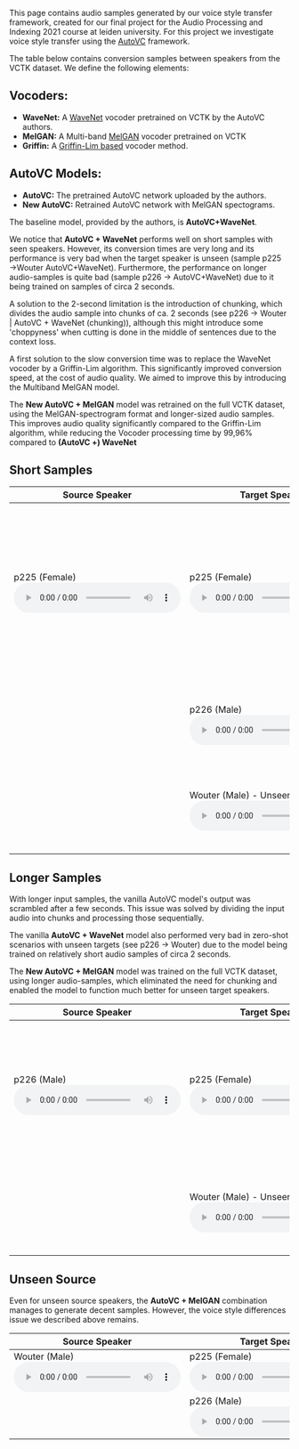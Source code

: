 This page contains audio samples generated by our voice style transfer framework, created for our final project for the Audio Processing and Indexing 2021 course at leiden university. For this project we investigate voice style transfer using the [AutoVC](https://github.com/auspicious3000/autovc) framework.

The table below contains conversion samples between speakers from the VCTK dataset. We define the following elements:

## Vocoders:
* **WaveNet:** A [WaveNet](https://github.com/r9y9/wavenet_vocoder) vocoder pretrained on VCTK by the AutoVC authors.
* **MelGAN:** A Multi-band [MelGAN](https://github.com/kan-bayashi/ParallelWaveGAN) vocoder pretrained on VCTK
* **Griffin:** A [Griffin-Lim based](https://librosa.org/doc/main/generated/librosa.griffinlim.html) vocoder method.

## AutoVC Models:
* **AutoVC:** The pretrained AutoVC network uploaded by the authors.
* **New AutoVC:** Retrained AutoVC network with MelGAN spectograms.

The baseline model, provided by the authors, is **AutoVC+WaveNet**. 

<style>
	.alignright {
		text-align: right;
		float:right;
	}
</style>

We notice that **AutoVC + WaveNet** performs well on short samples with seen speakers. However, its conversion times are very long and its performance is very bad when the target speaker is unseen (sample p225 &rarr;Wouter AutoVC+WaveNet). Furthermore, the performance on longer audio-samples is quite bad (sample p226 &rarr; AutoVC+WaveNet) due to it being trained on samples of circa 2 seconds.

A solution to the 2-second limitation is the introduction of chunking, which divides the audio sample into chunks of ca. 2 seconds (see p226 &rarr; Wouter | AutoVC + WaveNet (chunking)), although this might introduce some 'choppyness' when cutting is done in the middle of sentences due to the context loss.

A first solution to the slow conversion time was to replace the WaveNet vocoder by a Griffin-Lim algorithm. This significantly improved conversion speed, at the cost of audio quality. We aimed to improve this by introducing the Multiband MelGAN model. 

The **New AutoVC + MelGAN** model was retrained on the full VCTK dataset, using the MelGAN-spectrogram format and longer-sized audio samples. This improves audio quality significantly compared to the Griffin-Lim algorithm, while reducing the Vocoder processing time by 99,96% compared to **(AutoVC +) WaveNet**


## Short Samples
| Source Speaker | Target Speaker | Results |
|----|----|----|
| p225 (Female) <br> <audio controls> <source src='https://raw.githubusercontent.com/Woutah/API/gh-pages/samples/p225_001.wav'></audio> | p225 (Female) <br> <audio controls> <source src='https://raw.githubusercontent.com/Woutah/API/gh-pages/samples/p225_001.wav'></audio> | AutoVC + WaveNet (Baseline)<span class='alignright'>(320.76s)</span> <br>  <audio controls> <source src='https://raw.githubusercontent.com/Woutah/API/gh-pages/samples/p225_001xp225_old_wavenet.wav'></audio> AutoVC + Griffin <span class='alignright'>(1.19s)</span><br> <audio controls> <source src='https://raw.githubusercontent.com/Woutah/API/gh-pages/samples/p225_001xp225_old_griffin.wav'></audio> <br> AutoVC + MelGAN <span class='alignright'>(1.07s)</span><br>  <audio controls> <source src='https://raw.githubusercontent.com/Woutah/API/gh-pages/samples/p225_001xp225_old_melgan.wav'></audio> <br> New AutoVC + MelGAN <span class='alignright'>(0.80s)</span><br> <audio controls> <source src='https://raw.githubusercontent.com/Woutah/API/gh-pages/samples/p225_001xp225_new_melgan.wav'></audio> |
| | p226 (Male) <br> <audio controls> <source src='https://raw.githubusercontent.com/Woutah/API/gh-pages/samples/p226_003.wav'></audio> | AutoVC + WaveNet <span class='alignright'>(306.57s)</span> <br> <audio controls> <source src='https://raw.githubusercontent.com/Woutah/API/gh-pages/samples/p225_001xp226_old_wavenet.wav'></audio> <br> New AutoVC + MelGAN <span class='alignright'>(1.08s)</span> <br> <audio controls> <source src='https://raw.githubusercontent.com/Woutah/API/gh-pages/samples/p225_001xp226_new_melgan.wav'></audio> |
| | Wouter (Male) - Unseen<br>  <audio controls> <source src='https://raw.githubusercontent.com/Woutah/API/gh-pages/samples/Wouter_this_is_a_testsentence.wav'></audio> |AutoVC + WaveNet  <span class='alignright'>(313.75s)</span> <audio controls> <source src='https://raw.githubusercontent.com/Woutah/API/gh-pages/samples/p225_001xWouter_wavenet.wav'></audio> AutoVC + MelGAN  <span class='alignright'>(1.31s)</span> <audio controls> <source src='https://raw.githubusercontent.com/Woutah/API/gh-pages/samples/p225_001xWouter_new_melgan.wav'></audio>|

## Longer Samples
With longer input samples, the vanilla AutoVC model's output was scrambled after a few seconds. This issue was solved by dividing the input audio into chunks and processing those sequentially. 

The vanilla **AutoVC + WaveNet** model also performed very bad in zero-shot scenarios with unseen targets (see p226 &rarr; Wouter) due to the model being trained on relatively short audio samples of circa 2 seconds.


The **New AutoVC + MelGAN** model was trained on the full VCTK dataset, using longer audio-samples, which eliminated the need for chunking and enabled the model to function much better for unseen target speakers. 

| Source Speaker | Target Speaker | Results |
|----|----|----|
|p226 (Male)<br> <audio controls> <source src='https://raw.githubusercontent.com/Woutah/API/gh-pages/samples/p226_003.wav'></audio>| p225 (Female) <br>  <audio controls> <source src='https://raw.githubusercontent.com/Woutah/API/gh-pages/samples/p225_001.wav'></audio>|AutoVC + WaveNet (no chunking) <span class='alignright'>(1039.64s)</span> <br> <audio controls><source src='https://raw.githubusercontent.com/Woutah/API/gh-pages/samples/p226_003xp225_wavenet_no_chunking.wav'></audio> AutoVC + WaveNet (chunking) <span class='alignright'>(1040.37s)</span> <br> <audio controls><source src='https://raw.githubusercontent.com/Woutah/API/gh-pages/samples/p226_003xp225_wavenet_chunked.wav'></audio> New AutoVC + MelGAN <span class='alignright'>(2.10s)</span><br> <audio controls> <source src='https://raw.githubusercontent.com/Woutah/API/gh-pages/samples/p226_003xp225_new_melgan.wav'>|
||Wouter (Male) - Unseen<br> <audio controls> <source src='https://raw.githubusercontent.com/Woutah/API/gh-pages/samples/Wouter_this_is_a_testsentence.wav'></audio>| AutoVC + WaveNet <span class='alignright'>(905.23s)</span> <br> <audio controls><source src='https://raw.githubusercontent.com/Woutah/API/gh-pages/samples/p225_003xWouter_wavenet.wav'></audio> New AutoVC + MelGAN <span class='alignright'>(1.92s)</span><br> <audio controls> <source src='https://raw.githubusercontent.com/Woutah/API/gh-pages/samples/p226_003xWouter_new_melgan.wav'></audio>|

## Unseen Source
	
Even for unseen source speakers, the **AutoVC + MelGAN** combination manages to generate decent samples. However, the voice style differences issue we described above remains.
	
| Source Speaker | Target Speaker | Results |
|----|----|----|
|Wouter (Male)<br> <audio controls> <source src='https://raw.githubusercontent.com/Woutah/API/gh-pages/samples/Wouter_this_is_a_testsentence.wav'></audio>| p225 (Female) <br>  <audio controls> <source src='https://raw.githubusercontent.com/Woutah/API/gh-pages/samples/p225_001.wav'></audio>|New AutoVC + MelGAN <span class='alignright'>(1.390s)</span> <br> <audio controls><source src='https://raw.githubusercontent.com/Woutah/API/gh-pages/samples/6xp225_new_melgan.wav'></audio>|
||p226 (Male) <br> <audio controls> <source src='https://raw.githubusercontent.com/Woutah/API/gh-pages/samples/p226_003.wav'></audio>| New AutoVC + MelGAN <span class='alignright'>(1.152s)</span> <br> <audio controls><source src='https://raw.githubusercontent.com/Woutah/API/gh-pages/samples/6xp226_new_melgan.wav'></audio>|

